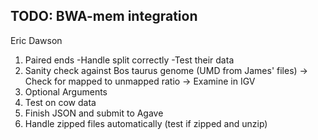 TODO: BWA-mem integration
----------------
Eric Dawson

1. Paired ends
    -Handle split correctly
    -Test their data
2. Sanity check against Bos taurus genome (UMD from James' files)
    -> Check for mapped to unmapped ratio
    -> Examine in IGV
3. Optional Arguments
4. Test on cow data
5. Finish JSON and submit to Agave
6. Handle zipped files automatically (test if zipped and unzip)
